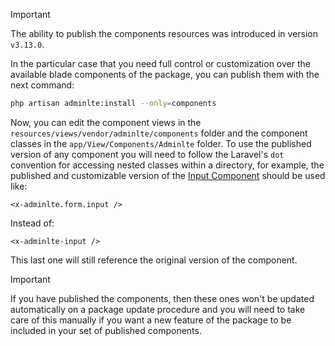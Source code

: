 > [!Important]
> The ability to publish the components resources was introduced in version `v3.13.0`.

In the particular case that you need full control or customization over the available blade components of the package, you can publish them with the next command:

```sh
php artisan adminlte:install --only=components
```

Now, you can edit the component views in the `resources/views/vendor/adminlte/components` folder and the component classes in the `app/View/Components/Adminlte` folder. To use the published version of any component you will need to follow the Laravel's `dot` convention for accessing nested classes within a directory, for example, the published and customizable version of the [Input Component](/sections/components/basic_forms_components#input) should be used like:

```blade
<x-adminlte.form.input />
```

Instead of:

```blade
<x-adminlte-input />
```

This last one will still reference the original version of the component.

> [!Important]
> If you have published the components, then these ones won't be updated automatically on a package update procedure and you will need to take care of this manually if you want a new feature of the package to be included in your set of published components.
